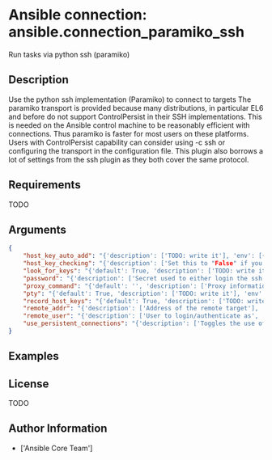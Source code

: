 # Ansible connection: ansible.connection_paramiko_ssh


Run tasks via python ssh (paramiko)

## Description

Use the python ssh implementation (Paramiko) to connect to targets
The paramiko transport is provided because many distributions, in particular EL6 and before do not support ControlPersist in their SSH implementations.
This is needed on the Ansible control machine to be reasonably efficient with connections. Thus paramiko is faster for most users on these platforms. Users with ControlPersist capability can consider using -c ssh or configuring the transport in the configuration file.
This plugin also borrows a lot of settings from the ssh plugin as they both cover the same protocol.

## Requirements

TODO

## Arguments

``` json
{
    "host_key_auto_add": "{'description': ['TODO: write it'], 'env': [{'name': 'ANSIBLE_PARAMIKO_HOST_KEY_AUTO_ADD'}], 'ini': [{'key': 'host_key_auto_add', 'section': 'paramiko_connection'}], 'type': 'boolean'}",
    "host_key_checking": "{'description': ['Set this to "False" if you want to avoid host key checking by the underlying tools Ansible uses to connect to the host'], 'type': 'boolean', 'default': True, 'env': [{'name': 'ANSIBLE_HOST_KEY_CHECKING'}, {'name': 'ANSIBLE_SSH_HOST_KEY_CHECKING', 'version_added': '2.5'}, {'name': 'ANSIBLE_PARAMIKO_HOST_KEY_CHECKING', 'version_added': '2.5'}], 'ini': [{'section': 'defaults', 'key': 'host_key_checking'}, {'section': 'paramiko_connection', 'key': 'host_key_checking', 'version_added': '2.5'}], 'vars': [{'name': 'ansible_host_key_checking', 'version_added': '2.5'}, {'name': 'ansible_ssh_host_key_checking', 'version_added': '2.5'}, {'name': 'ansible_paramiko_host_key_checking', 'version_added': '2.5'}]}",
    "look_for_keys": "{'default': True, 'description': ['TODO: write it'], 'env': [{'name': 'ANSIBLE_PARAMIKO_LOOK_FOR_KEYS'}], 'ini': [{'key': 'look_for_keys', 'section': 'paramiko_connection'}], 'type': 'boolean'}",
    "password": "{'description': ['Secret used to either login the ssh server or as a passphrase for ssh keys that require it', 'Can be set from the CLI via the C(--ask-pass) option.'], 'vars': [{'name': 'ansible_password'}, {'name': 'ansible_ssh_pass'}, {'name': 'ansible_paramiko_pass', 'version_added': '2.5'}]}",
    "proxy_command": "{'default': '', 'description': ['Proxy information for running the connection via a jumphost', "Also this plugin will scan 'ssh_args', 'ssh_extra_args' and 'ssh_common_args' from the 'ssh' plugin settings for proxy information if set."], 'env': [{'name': 'ANSIBLE_PARAMIKO_PROXY_COMMAND'}], 'ini': [{'key': 'proxy_command', 'section': 'paramiko_connection'}]}",
    "pty": "{'default': True, 'description': ['TODO: write it'], 'env': [{'name': 'ANSIBLE_PARAMIKO_PTY'}], 'ini': [{'section': 'paramiko_connection', 'key': 'pty'}], 'type': 'boolean'}",
    "record_host_keys": "{'default': True, 'description': ['TODO: write it'], 'env': [{'name': 'ANSIBLE_PARAMIKO_RECORD_HOST_KEYS'}], 'ini': [{'section': 'paramiko_connection', 'key': 'record_host_keys'}], 'type': 'boolean'}",
    "remote_addr": "{'description': ['Address of the remote target'], 'default': 'inventory_hostname', 'vars': [{'name': 'ansible_host'}, {'name': 'ansible_ssh_host'}, {'name': 'ansible_paramiko_host'}]}",
    "remote_user": "{'description': ['User to login/authenticate as', 'Can be set from the CLI via the C(--user) or C(-u) options.'], 'vars': [{'name': 'ansible_user'}, {'name': 'ansible_ssh_user'}, {'name': 'ansible_paramiko_user'}], 'env': [{'name': 'ANSIBLE_REMOTE_USER'}, {'name': 'ANSIBLE_PARAMIKO_REMOTE_USER', 'version_added': '2.5'}], 'ini': [{'section': 'defaults', 'key': 'remote_user'}, {'section': 'paramiko_connection', 'key': 'remote_user', 'version_added': '2.5'}]}",
    "use_persistent_connections": "{'description': ['Toggles the use of persistence for connections'], 'type': 'boolean', 'default': False, 'env': [{'name': 'ANSIBLE_USE_PERSISTENT_CONNECTIONS'}], 'ini': [{'section': 'defaults', 'key': 'use_persistent_connections'}]}",
}
```

## Examples



## License

TODO

## Author Information
  - ['Ansible Core Team']
